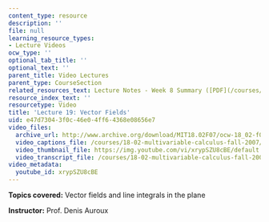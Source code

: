 ```yaml
---
content_type: resource
description: ''
file: null
learning_resource_types:
- Lecture Videos
ocw_type: ''
optional_tab_title: ''
optional_text: ''
parent_title: Video Lectures
parent_type: CourseSection
related_resources_text: Lecture Notes - Week 8 Summary ([PDF](/courses/18-02-multivariable-calculus-fall-2007/resources/lec_week8))
resource_index_text: ''
resourcetype: Video
title: 'Lecture 19: Vector Fields'
uid: e47d7304-3f0c-46e0-4ff6-4368e08656e7
video_files:
  archive_url: http://www.archive.org/download/MIT18.02F07/ocw-18_02-f07-lec19_300k.mp4
  video_captions_file: /courses/18-02-multivariable-calculus-fall-2007/f74ab6a9a52c58859d438f0f36993583_xrypSZU8cBE.vtt
  video_thumbnail_file: https://img.youtube.com/vi/xrypSZU8cBE/default.jpg
  video_transcript_file: /courses/18-02-multivariable-calculus-fall-2007/041811d6aab8d55bc3f2959880eed05c_xrypSZU8cBE.pdf
video_metadata:
  youtube_id: xrypSZU8cBE
---
```


**Topics covered:** Vector fields and line integrals in the plane

**Instructor:** Prof. Denis Auroux